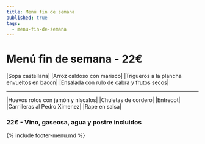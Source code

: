 ```yaml
---
title: Menú fin de semana
published: true
tags:
  - menu-fin-de-semana
---
```


# Menú fin de semana - 22€

|Sopa castellana|
|Arroz caldoso con marisco|
|Trigueros a la plancha envueltos en bacon|
|Ensalada con rulo de cabra y frutos secos|

------

|Huevos rotos con jamón y níscalos|
|Chuletas de cordero|
|Entrecot|
|Carrilleras al Pedro Ximenez|
|Rape en salsa|

### 22€ - Vino, gaseosa, agua y postre incluidos

{% include footer-menu.md %}
